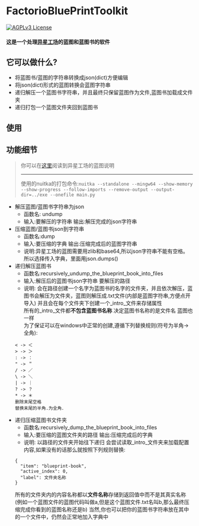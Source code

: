 # FactorioBluePrintToolkit
[![AGPLv3 License](https://img.shields.io/badge/license-AGPLv3-blue.svg?style=flat-square)](http://www.fsf.org)
#### 这是一个处理[异星工场](https://www.factorio.com/)的蓝图和蓝图书的软件
## 它可以做什么?
* 将蓝图书/蓝图的字符串转换成json(dict)方便编辑
* 将json(dict)形式的蓝图转换会蓝图字符串
* 递归解压一个蓝图书字符串，并且最终只保留蓝图作为文件,蓝图书加载成文件夹
* 递归打包一个蓝图文件夹回到蓝图书
## 使用

## 功能细节
> 你可以在[这里](https://wiki.factorio.com/Blueprint_string_format#:~:text=A%20blueprint%20string%20is%20a%20JSON%20representation%20of,currently%200%20%28for%20all%20Factorio%20versions%20through%201.1%29.)阅读到异星工场的蓝图说明
> ***
> 使用的nuitka的打包命令:`nuitka --standalone --mingw64 --show-memory --show-progress --follow-imports --remove-output --output-dir=../exe --onefile main.py`
* 解压蓝图/蓝图书字符串为json
  * 函数名: undump
  * 输入:要解压的字符串 输出:解压完成的json字符串
* 压缩蓝图/蓝图书json到字符串
  * 函数名:dump
  * 输入:要压缩的字典 输出:压缩完成后的蓝图字符串
  * 说明:异星工场的蓝图需要用zlib和base64,所以json字符串不能有空格。所以选择传入字典，里面用json.dumps()
* 递归解压蓝图书
  * 函数名:recursively_undump_the_blueprint_book_into_files
  * 输入:解压后的蓝图书json字符串 要解压的路径
  * 说明: 会在路径创建一个名字为蓝图书的名字的文件夹，并且依次解压，蓝图书会解压为文件夹，蓝图则解压成.txt文件(内部是蓝图字符串,方便点开导入)  并且会在每个文件夹下创建一个_intro_文件来存储属性  
  所有的_intro_文件都**不包含蓝图书名称** 决定蓝图书名称的是文件名 蓝图也一样  
  为了保证可以在windows中正常的创建,遵循下列替换规则(符号为半角->全角):  
  ```
  < -> ＜
  > -> ＞
  : -> ：
  " -> ＂
  / -> ／
  \ -> ＼
  | -> ｜
  ? -> ？
  * -> ＊
  删除末尾空格
  替换末尾的半角.为全角．

* 递归压缩蓝图书文件夹
  * 函数名:recursively_dump_the_blueprint_book_into_files
  * 输入:要压缩的蓝图文件夹的路径 输出:压缩完成后的字典
  * 说明: 以路径的文件夹开始往下递归 会尝试读取_intro_文件夹来加载配置内容,如果没有的话那么就按照下列规则替换:
  ```
  {
    "item": "blueprint-book",
    "active_index": 0,
    "label": 文件夹名称
  } 
    ```  
  所有的文件夹内的内容名称都以**文件名称**存储到返回值中而不是其真实名称(例如一个蓝图文件的蓝图代码叫做a,但是这个蓝图文件.txt名叫b,那么最终压缩完成你看到的蓝图名称还是b)
  当然,你也可以把你的蓝图书字符串放在其中的一个文件中，仍然会正常地加入字典中

